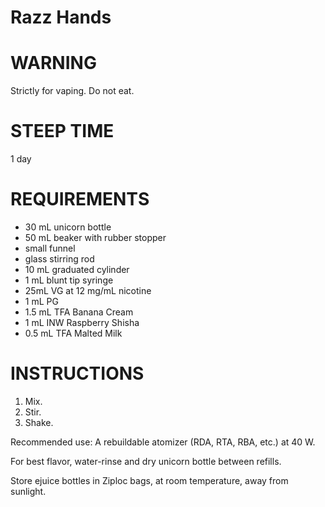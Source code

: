 # Razz Hands

# WARNING

Strictly for vaping. Do not eat.

# STEEP TIME

1 day

# REQUIREMENTS

* 30 mL unicorn bottle
* 50 mL beaker with rubber stopper
* small funnel
* glass stirring rod
* 10 mL graduated cylinder
* 1 mL blunt tip syringe
* 25mL VG at 12 mg/mL nicotine
* 1 mL PG
* 1.5 mL TFA Banana Cream
* 1 mL INW Raspberry Shisha
* 0.5 mL TFA Malted Milk

# INSTRUCTIONS

1. Mix.
2. Stir.
3. Shake.

Recommended use: A rebuildable atomizer (RDA, RTA, RBA, etc.) at 40 W.

For best flavor, water-rinse and dry unicorn bottle between refills.

Store ejuice bottles in Ziploc bags, at room temperature, away from sunlight.

